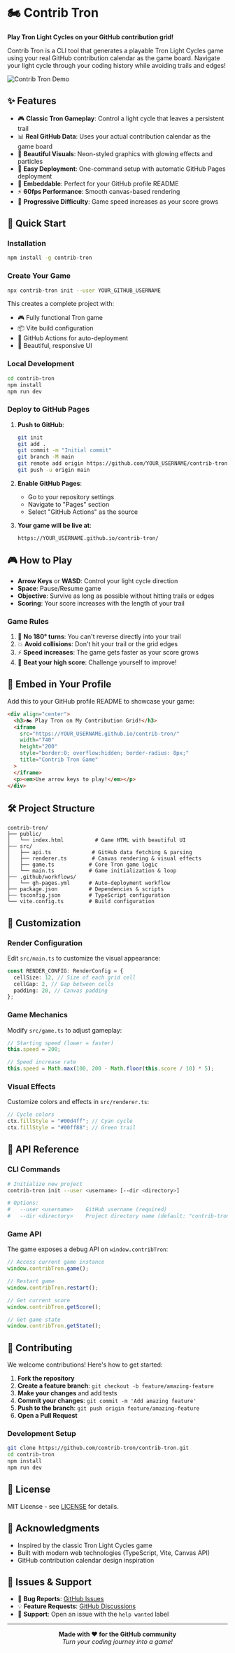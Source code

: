 # 🏍️ Contrib Tron

**Play Tron Light Cycles on your GitHub contribution grid!**

Contrib Tron is a CLI tool that generates a playable Tron Light Cycles game using your real GitHub contribution calendar as the game board. Navigate your light cycle through your coding history while avoiding trails and edges!

![Contrib Tron Demo](https://user-images.githubusercontent.com/placeholder/demo.gif)

## ✨ Features

- 🎮 **Classic Tron Gameplay**: Control a light cycle that leaves a persistent trail
- 📊 **Real GitHub Data**: Uses your actual contribution calendar as the game board
- 🎨 **Beautiful Visuals**: Neon-styled graphics with glowing effects and particles
- 🚀 **Easy Deployment**: One-command setup with automatic GitHub Pages deployment
- 📱 **Embeddable**: Perfect for your GitHub profile README
- ⚡ **60fps Performance**: Smooth canvas-based rendering
- 🎯 **Progressive Difficulty**: Game speed increases as your score grows

## 🚀 Quick Start

### Installation

```bash
npm install -g contrib-tron
```

### Create Your Game

```bash
npx contrib-tron init --user YOUR_GITHUB_USERNAME
```

This creates a complete project with:

- 🎮 Fully functional Tron game
- 📦 Vite build configuration
- 🚀 GitHub Actions for auto-deployment
- 🎨 Beautiful, responsive UI

### Local Development

```bash
cd contrib-tron
npm install
npm run dev
```

### Deploy to GitHub Pages

1. **Push to GitHub**:

   ```bash
   git init
   git add .
   git commit -m "Initial commit"
   git branch -M main
   git remote add origin https://github.com/YOUR_USERNAME/contrib-tron.git
   git push -u origin main
   ```

2. **Enable GitHub Pages**:

   - Go to your repository settings
   - Navigate to "Pages" section
   - Select "GitHub Actions" as the source

3. **Your game will be live at**:
   ```
   https://YOUR_USERNAME.github.io/contrib-tron/
   ```

## 🎮 How to Play

- **Arrow Keys** or **WASD**: Control your light cycle direction
- **Space**: Pause/Resume game
- **Objective**: Survive as long as possible without hitting trails or edges
- **Scoring**: Your score increases with the length of your trail

### Game Rules

1. 🚫 **No 180° turns**: You can't reverse directly into your trail
2. 💥 **Avoid collisions**: Don't hit your trail or the grid edges
3. ⚡ **Speed increases**: The game gets faster as your score grows
4. 🎯 **Beat your high score**: Challenge yourself to improve!

## 📱 Embed in Your Profile

Add this to your GitHub profile README to showcase your game:

```html
<div align="center">
  <h3>🏍️ Play Tron on My Contribution Grid!</h3>
  <iframe
    src="https://YOUR_USERNAME.github.io/contrib-tron/"
    width="740"
    height="200"
    style="border:0; overflow:hidden; border-radius: 8px;"
    title="Contrib Tron Game"
  >
  </iframe>
  <p><em>Use arrow keys to play!</em></p>
</div>
```

## 🛠️ Project Structure

```
contrib-tron/
├── public/
│   └── index.html          # Game HTML with beautiful UI
├── src/
│   ├── api.ts             # GitHub data fetching & parsing
│   ├── renderer.ts        # Canvas rendering & visual effects
│   ├── game.ts           # Core Tron game logic
│   └── main.ts           # Game initialization & loop
├── .github/workflows/
│   └── gh-pages.yml      # Auto-deployment workflow
├── package.json          # Dependencies & scripts
├── tsconfig.json         # TypeScript configuration
└── vite.config.ts        # Build configuration
```

## 🎨 Customization

### Render Configuration

Edit `src/main.ts` to customize the visual appearance:

```typescript
const RENDER_CONFIG: RenderConfig = {
  cellSize: 12, // Size of each grid cell
  cellGap: 2, // Gap between cells
  padding: 20, // Canvas padding
};
```

### Game Mechanics

Modify `src/game.ts` to adjust gameplay:

```typescript
// Starting speed (lower = faster)
this.speed = 200;

// Speed increase rate
this.speed = Math.max(100, 200 - Math.floor(this.score / 10) * 5);
```

### Visual Effects

Customize colors and effects in `src/renderer.ts`:

```typescript
// Cycle colors
ctx.fillStyle = "#00d4ff"; // Cyan cycle
ctx.fillStyle = "#00ff88"; // Green trail
```

## 🔧 API Reference

### CLI Commands

```bash
# Initialize new project
contrib-tron init --user <username> [--dir <directory>]

# Options:
#   --user <username>    GitHub username (required)
#   --dir <directory>    Project directory name (default: "contrib-tron")
```

### Game API

The game exposes a debug API on `window.contribTron`:

```javascript
// Access current game instance
window.contribTron.game();

// Restart game
window.contribTron.restart();

// Get current score
window.contribTron.getScore();

// Get game state
window.contribTron.getState();
```

## 🤝 Contributing

We welcome contributions! Here's how to get started:

1. **Fork the repository**
2. **Create a feature branch**: `git checkout -b feature/amazing-feature`
3. **Make your changes** and add tests
4. **Commit your changes**: `git commit -m 'Add amazing feature'`
5. **Push to the branch**: `git push origin feature/amazing-feature`
6. **Open a Pull Request**

### Development Setup

```bash
git clone https://github.com/contrib-tron/contrib-tron.git
cd contrib-tron
npm install
npm run dev
```

## 📝 License

MIT License - see [LICENSE](LICENSE) for details.

## 🙏 Acknowledgments

- Inspired by the classic Tron Light Cycles game
- Built with modern web technologies (TypeScript, Vite, Canvas API)
- GitHub contribution calendar design inspiration

## 🐛 Issues & Support

- 🐛 **Bug Reports**: [GitHub Issues](https://github.com/contrib-tron/contrib-tron/issues)
- 💡 **Feature Requests**: [GitHub Discussions](https://github.com/contrib-tron/contrib-tron/discussions)
- 📧 **Support**: Open an issue with the `help wanted` label

---

<div align="center">
  <strong>Made with ❤️ for the GitHub community</strong><br>
  <em>Turn your coding journey into a game!</em>
</div>
